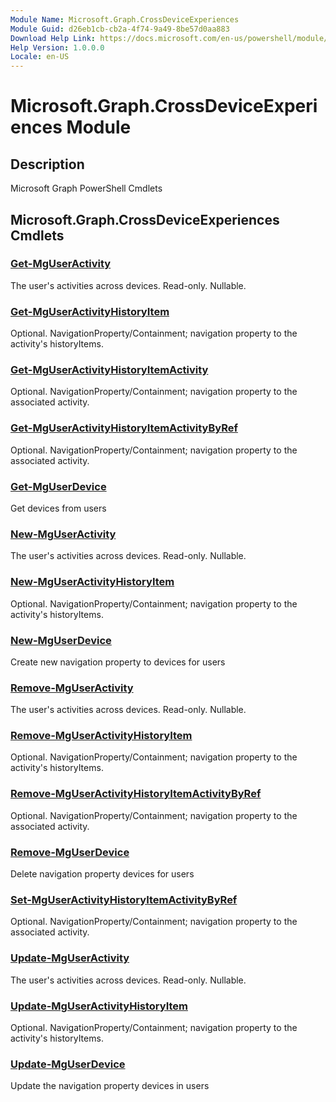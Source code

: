 ```yaml
---
Module Name: Microsoft.Graph.CrossDeviceExperiences
Module Guid: d26eb1cb-cb2a-4f74-9a49-8be57d0aa883
Download Help Link: https://docs.microsoft.com/en-us/powershell/module/microsoft.graph.crossdeviceexperiences
Help Version: 1.0.0.0
Locale: en-US
---
```


# Microsoft.Graph.CrossDeviceExperiences Module
## Description
Microsoft Graph PowerShell Cmdlets

## Microsoft.Graph.CrossDeviceExperiences Cmdlets
### [Get-MgUserActivity](Get-MgUserActivity.md)
The user's activities across devices.
Read-only.
Nullable.

### [Get-MgUserActivityHistoryItem](Get-MgUserActivityHistoryItem.md)
Optional.
NavigationProperty/Containment; navigation property to the activity's historyItems.

### [Get-MgUserActivityHistoryItemActivity](Get-MgUserActivityHistoryItemActivity.md)
Optional.
NavigationProperty/Containment; navigation property to the associated activity.

### [Get-MgUserActivityHistoryItemActivityByRef](Get-MgUserActivityHistoryItemActivityByRef.md)
Optional.
NavigationProperty/Containment; navigation property to the associated activity.

### [Get-MgUserDevice](Get-MgUserDevice.md)
Get devices from users

### [New-MgUserActivity](New-MgUserActivity.md)
The user's activities across devices.
Read-only.
Nullable.

### [New-MgUserActivityHistoryItem](New-MgUserActivityHistoryItem.md)
Optional.
NavigationProperty/Containment; navigation property to the activity's historyItems.

### [New-MgUserDevice](New-MgUserDevice.md)
Create new navigation property to devices for users

### [Remove-MgUserActivity](Remove-MgUserActivity.md)
The user's activities across devices.
Read-only.
Nullable.

### [Remove-MgUserActivityHistoryItem](Remove-MgUserActivityHistoryItem.md)
Optional.
NavigationProperty/Containment; navigation property to the activity's historyItems.

### [Remove-MgUserActivityHistoryItemActivityByRef](Remove-MgUserActivityHistoryItemActivityByRef.md)
Optional.
NavigationProperty/Containment; navigation property to the associated activity.

### [Remove-MgUserDevice](Remove-MgUserDevice.md)
Delete navigation property devices for users

### [Set-MgUserActivityHistoryItemActivityByRef](Set-MgUserActivityHistoryItemActivityByRef.md)
Optional.
NavigationProperty/Containment; navigation property to the associated activity.

### [Update-MgUserActivity](Update-MgUserActivity.md)
The user's activities across devices.
Read-only.
Nullable.

### [Update-MgUserActivityHistoryItem](Update-MgUserActivityHistoryItem.md)
Optional.
NavigationProperty/Containment; navigation property to the activity's historyItems.

### [Update-MgUserDevice](Update-MgUserDevice.md)
Update the navigation property devices in users

